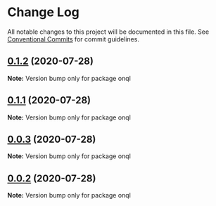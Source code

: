# Change Log

All notable changes to this project will be documented in this file.
See [Conventional Commits](https://conventionalcommits.org) for commit guidelines.

## [0.1.2](https://github.com/rogerpadilla/corozo/compare/v0.0.3...v0.1.2) (2020-07-28)

**Note:** Version bump only for package onql





## [0.1.1](https://github.com/rogerpadilla/corozo/compare/v0.0.3...v0.1.1) (2020-07-28)

**Note:** Version bump only for package onql





## [0.0.3](https://github.com/rogerpadilla/corozo/compare/v0.0.66...v0.0.3) (2020-07-28)

**Note:** Version bump only for package onql





## [0.0.2](https://github.com/rogerpadilla/corozo/compare/v0.0.66...v0.0.2) (2020-07-28)

**Note:** Version bump only for package onql

